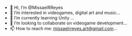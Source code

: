 - 👋 Hi, I’m @MissaelRReyes
- 👀 I’m interested in videogames, digital art and music...
- 🌱 I’m currently learning Unity ...
- 💞️ I’m looking to collaborate on videogame development...
- 📫 How to reach me: missaelrreyes.art@gmail.com...

<!---
MissaelRReyes/MissaelRReyes is a ✨ special ✨ repository because its `README.md` (this file) appears on your GitHub profile.
You can click the Preview link to take a look at your changes.
--->

